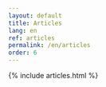 ```yaml
---
layout: default
title: Articles
lang: en
ref: articles
permalink: /en/articles
order: 6
---
```


<main class="container my-5" markdown="1">
    {% include articles.html %}
</main>
